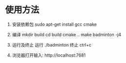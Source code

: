 # 使用方法
1. 安装依赖包
sudo apt-get install gcc cmake

2. 编译
mkdir build
cd build
cmake ..
make badminton -j4

3. 运行及终止
运行 
./badminton
终止 ctrl+c

4. 浏览器打开输入: http://localhost:7681